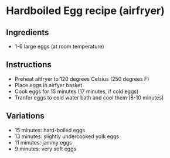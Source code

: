 # Hardboiled Egg recipe (airfryer)


## Ingredients

- 1-6 large eggs (at room temperature)


## Instructions

- Preheat aitfryer to 120 degrees Celsius (250 degrees F)
- Place eggs in airfyer basket
- Cook eggs for 15 minutes (17 minutes, if cold eggs)
- Tranfer eggs to cold water bath and cool them (8-10 minutes)

## Variations

- 15 minutes: hard-boiled eggs
- 13 minutes: slightly undercooked yolk eggs
- 11 minutes: jammy eggs
- 9 minutes: very soft eggs
